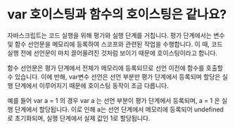 # var 호이스팅과 함수의 호이스팅은 같나요?

자바스크립트는 코드 실행을 위해 평가와 실행 단계를 거칩니다. 평가 단계에서는 변수 및 함수 선언문을 메모리에 등록하여 스코프와 관련된 작업을 수행합니다. 이 때, 코드 실행 전에 선언문이 마치 끌어올려진 것처럼 보이기 때문에 호이스팅이라고 합니다.

함수 선언문은 평가 단계에서 전체가 메모리에 등록되므로 선언 이전에 함수를 호출할 수 있습니다. 이에 반해, var변수 선언은 선언 부분만 평가 단계에서 등록되며 할당은 실행 단계에서 이루어지기 때문에 호이스팅 동작이 조금 다릅니다. 

예를 들어 var a = 1 의 경우 var a 는 선언 부분이 평가 단계에서 등록되며, a = 1 은 실행 단계에서 할당됩니다. 이로 인해 a는 선언 단계에서 메모리에 등록되어 undefined로 초기화되며, 실행 단계에서 실제 값인 1로 할당됩니다.